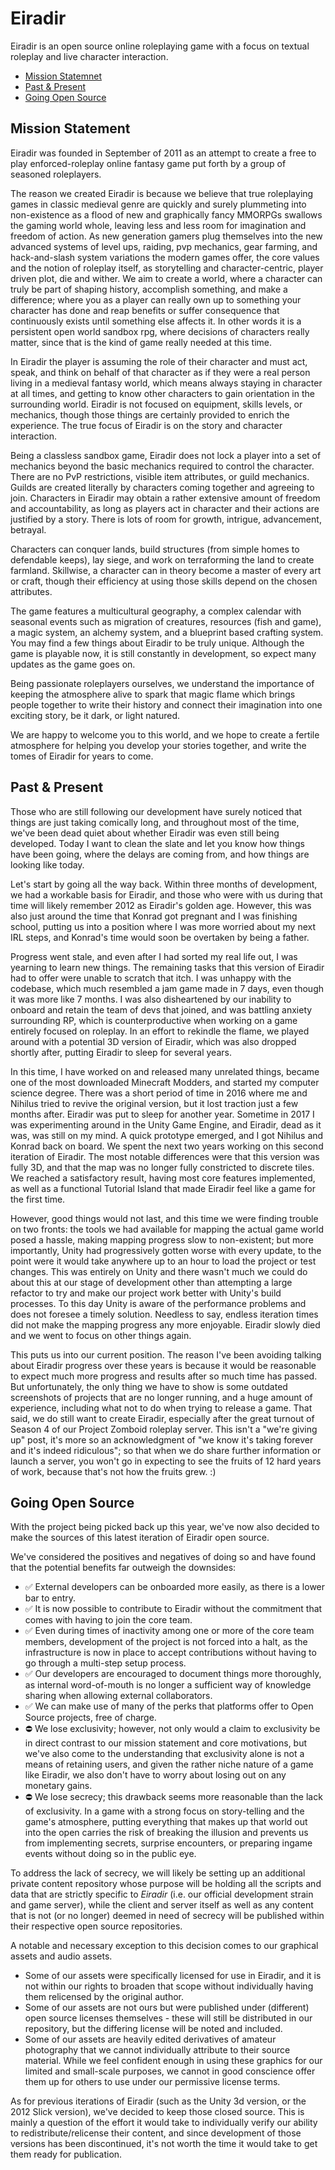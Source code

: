# Eiradir

Eiradir is an open source online roleplaying game with a focus on textual roleplay and live character interaction.

- [Mission Statemnet](#mission-statement)
- [Past & Present](#past--present)
- [Going Open Source](#going-open-source)

## Mission Statement

Eiradir was founded in September of 2011 as an attempt to create a free to play enforced-roleplay online fantasy game put forth by a group of seasoned roleplayers.

The reason we created Eiradir is because we believe that true roleplaying games in classic medieval genre are quickly and surely plummeting into non-existence as a flood of new and graphically fancy MMORPGs swallows the gaming world whole, leaving less and less room for imagination and freedom of action. As new generation gamers plug themselves into the new advanced systems of level ups, raiding, pvp mechanics, gear farming, and hack-and-slash system variations the modern games offer, the core values and the notion of roleplay itself, as storytelling and character-centric, player driven plot, die and wither. We aim to create a world, where a character can truly be part of shaping history, accomplish something, and make a difference; where you as a player can really own up to something your character has done and reap benefits or suffer consequence that continuously exists until something else affects it. In other words it is a persistent open world sandbox rpg, where decisions of characters really matter, since that is the kind of game really needed at this time.

In Eiradir the player is assuming the role of their character and must act, speak, and think on behalf of that character as if they were a real person living in a medieval fantasy world, which means always staying in character at all times, and getting to know other characters to gain orientation in the surrounding world. Eiradir is not focused on equipment, skills levels, or mechanics, though those things are certainly provided to enrich the experience. The true focus of Eiradir is on the story and character interaction.

Being a classless sandbox game, Eiradir does not lock a player into a set of mechanics beyond the basic mechanics required to control the character. There are no PvP restrictions, visible item attributes, or guild mechanics. Guilds are created literally by characters coming together and agreeing to join. Characters in Eiradir may obtain a rather extensive amount of freedom and accountability, as long as players act in character and their actions are justified by a story. There is lots of room for growth, intrigue, advancement, betrayal.

Characters can conquer lands, build structures (from simple homes to defendable keeps), lay siege, and work on terraforming the land to create farmland. Skillwise, a character can in theory become a master of every art or craft, though their efficiency at using those skills depend on the chosen attributes.

The game features a multicultural geography, a complex calendar with seasonal events such as migration of creatures, resources (fish and game), a magic system, an alchemy system, and a blueprint based crafting system. You may find a few things about Eiradir to be truly unique. Although the game is playable now, it is still constantly in development, so expect many updates as the game goes on.

Being passionate roleplayers ourselves, we understand the importance of keeping the atmosphere alive to spark that magic flame which brings people together to write their history and connect their imagination into one exciting story, be it dark, or light natured.

We are happy to welcome you to this world, and we hope to create a fertile atmosphere for helping you develop your stories together, and write the tomes of Eiradir for years to come.

## Past & Present

Those who are still following our development have surely noticed that things are just taking comically long, and throughout most of the time, we've been dead quiet about whether Eiradir was even still being developed. Today I want to clean the slate and let you know how things have been going, where the delays are coming from, and how things are looking like today.

Let's start by going all the way back. Within three months of development, we had a workable basis for Eiradir, and those who were with us during that time will likely remember 2012 as Eiradir's golden age. However, this was also just around the time that Konrad got pregnant and I was finishing school, putting us into a position where I was more worried about my next IRL steps, and Konrad's time would soon be overtaken by being a father.

Progress went stale, and even after I had sorted my real life out, I was yearning to learn new things. The remaining tasks that this version of Eiradir had to offer were unable to scratch that itch. I was unhappy with the codebase, which much resembled a jam game made in 7 days, even though it was more like 7 months. I was also disheartened by our inability to onboard and retain the team of devs that joined, and was battling anxiety surrounding RP, which is counterproductive when working on a game entirely focused on roleplay. In an effort to rekindle the flame, we played around with a potential 3D version of Eiradir, which was also dropped shortly after, putting Eiradir to sleep for several years.

In this time, I have worked on and released many unrelated things, became one of the most downloaded Minecraft Modders, and started my computer science degree. There was a short period of time in 2016 where me and Nihilus tried to revive the original version, but it lost traction just a few months after. Eiradir was put to sleep for another year.
Sometime in 2017 I was experimenting around in the Unity Game Engine, and Eiradir, dead as it was, was still on my mind. A quick prototype emerged, and I got Nihilus and Konrad back on board. We spent the next two years working on this second iteration of Eiradir. The most notable differences were that this version was fully 3D, and that the map was no longer fully constricted to discrete tiles. We reached a satisfactory result, having most core features implemented, as well as a functional Tutorial Island that made Eiradir feel like a game for the first time.

However, good things would not last, and this time we were finding trouble on two fronts: the tools we had available for mapping the actual game world posed a hassle, making mapping progress slow to non-existent; but more importantly, Unity had progressively gotten worse with every update, to the point were it would take anywhere up to an hour to load the project or test changes. This was entirely on Unity and there wasn't much we could do about this at our stage of development other than attempting a large refactor to try and make our project work better with Unity's build processes. To this day Unity is aware of the performance problems and does not foresee a timely solution. Needless to say, endless iteration times did not make the mapping progress any more enjoyable. Eiradir slowly died and we went to focus on other things again.

This puts us into our current position. The reason I've been avoiding talking about Eiradir progress over these years is because it would be reasonable to expect much more progress and results after so much time has passed. But unfortunately, the only thing we have to show is some outdated screenshots of projects that are no longer running, and a huge amount of experience, including what not to do when trying to release a game.
That said, we do still want to create Eiradir, especially after the great turnout of Season 4 of our Project Zomboid roleplay server. This isn't a "we're giving up" post, it's more so an acknowledgment of "we know it's taking forever and it's indeed ridiculous"; so that when we do share further information or launch a server, you won't go in expecting to see the fruits of 12 hard years of work, because that's not how the fruits grew. :)

## Going Open Source

With the project being picked back up this year, we've now also decided to make the sources of this latest iteration of Eiradir open source.

We've considered the positives and negatives of doing so and have found that the potential benefits far outweigh the downsides:

- ✅ External developers can be onboarded more easily, as there is a lower bar to entry.
- ✅ It is now possible to contribute to Eiradir without the commitment that comes with having to join the core team.
- ✅ Even during times of inactivity among one or more of the core team members, development of the project is not forced into a halt, as the infrastructure is now in place to accept contributions without having to go through a multi-step setup process.
- ✅ Our developers are encouraged to document things more thoroughly, as internal word-of-mouth is no longer a sufficient way of knowledge sharing when allowing external collaborators.
- ✅ We can make use of many of the perks that platforms offer to Open Source projects, free of charge.
- ⛔ We lose exclusivity; however, not only would a claim to exclusivity be in direct contrast to our mission statement and core motivations, but we've also come to the understanding that exclusivity alone is not a means of retaining users, and given the rather niche nature of a game like Eiradir, we also don't have to worry about losing out on any monetary gains.
- ⛔ We lose secrecy; this drawback seems more reasonable than the lack of exclusivity. In a game with a strong focus on story-telling and the game's atmosphere, putting everything that makes up that world out into the open carries the risk of breaking the illusion and prevents us from implementing secrets, surprise encounters, or preparing ingame events without doing so in the public eye.

To address the lack of secrecy, we will likely be setting up an additional private content repository whose purpose will be holding all the scripts and data that are strictly specific to *Eiradir* (i.e. our official development strain and game server), while the client and server itself as well as any content that is not (or no longer) deemed in need of secrecy will be published within their respective open source repositories.

A notable and necessary exception to this decision comes to our graphical assets and audio assets.

- Some of our assets were specifically licensed for use in Eiradir, and it is not within our rights to broaden that scope without individually having them relicensed by the original author.
- Some of our assets are not ours but were published under (different) open source licenses themselves - these will still be distributed in our repository, but the differing license will be noted and included.
- Some of our assets are heavily edited derivatives of amateur photography that we cannot individually attribute to their source material. While we feel confident enough in using these graphics for our limited and small-scale purposes, we cannot in good conscience offer them up for others to use under our permissive license terms.

As for previous iterations of Eiradir (such as the Unity 3d version, or the 2012 Slick version), we've decided to keep those closed source. This is mainly a question of the effort it would take to individually verify our ability to redistribute/relicense their content, and since development of those versions has been discontinued, it's not worth the time it would take to get them ready for publication.
